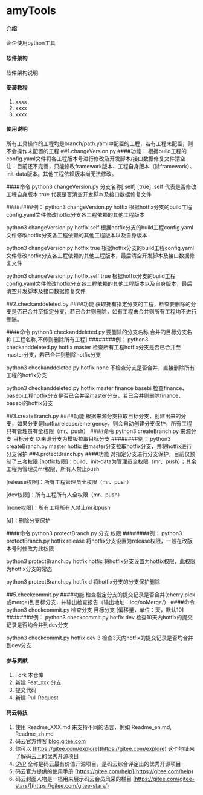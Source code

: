 # amyTools

#### 介绍
企企使用python工具

#### 软件架构
软件架构说明


#### 安装教程

1.  xxxx
2.  xxxx
3.  xxxx

#### 使用说明

所有工具操作的工程均是branch/path.yaml中配置的工程，若有工程未配置，则不会操作未配置的工程
##1.changeVersion.py
####功能：
根据build工程的config.yaml文件将各工程版本号进行修改及开发脚本/接口数据修复文件清空
注：目前还不完善，只能修改framework版本、工程自身版本（除framework）、init-data版本。其他工程依赖版本尚无法修改。

####命令
python3 changeVersion.py 分支名称[.self] [true]
.self 代表是否修改工程自身版本
true 代表是否清空开发脚本及接口数据修复文件

########例：
python3 changeVersion.py hotfix
根据hotfix分支的build工程config.yaml文件修改hotfix分支各工程依赖的其他工程版本

python3 changeVersion.py hotfix.self
根据hotfix分支的build工程config.yaml文件修改hotfix分支各工程依赖的其他工程版本以及自身版本

python3 changeVersion.py hotfix true
根据hotfix分支的build工程config.yaml文件修改hotfix分支各工程依赖的其他工程版本，最后清空开发脚本及接口数据修复文件


python3 changeVersion.py hotfix.self true
根据hotfix分支的build工程config.yaml文件修改hotfix分支各工程依赖的其他工程版本以及自身版本，最后清空开发脚本及接口数据修复文件

##2.checkanddeleted.py
####功能
获取拥有指定分支的工程，检查要删除的分支是否已合并至指定分支，若已合并则删除，如有工程未合并则所有工程均不进行删除。

####命令
python3 checkanddeleted.py 要删除的分支名称 合并的目标分支名称 [工程名称,不传则删除所有工程]
########例：
python3 checkanddeleted.py hotfix master
检查所有工程hotfix分支是否已合并至master分支，若已合并则删除hotfix分支

python3 checkanddeleted.py hotfix none
不检查分支是否合并，直接删除所有工程的hotfix分支

python3 checkanddeleted.py hotfix master finance basebi
检查finance、basebi工程hotfix分支是否已合并至master分支，若已合并则删除finance、basebi的hotfix分支

##3.createBranch.py
####功能
根据来源分支拉取目标分支，创建出来的分支，如果分支是hotfix/release/emergency，则会自动创建分支保护，所有工程只有管理员有全权限（mr、push）
####命令
python3 createBranch.py 来源分支 目标分支
以来源分支为模板拉取目标分支
########例：
python3 createBranch.py master hotfix
由master分支拉取hotfix分支，并将hotfix进行分支保护
##4.protectBranch.py
####功能
对指定分支进行分支保护，目前仅预制了三套权限
[hotfix权限]：build、init-data为管理员全权限（mr、push）；其余工程为管理员mr权限，所有人禁止push

[release权限]：所有工程管理员全权限（mr、push）

[dev权限]：所有工程所有人全权限（mr、push）

[none权限]：所有工程所有人禁止mr和push

[d]：删除分支保护

####命令
python3 protectBranch.py 分支 权限
########例：
python3 protectBranch.py hotfix release
将hotfix分支设置为release权限，一般在改版本号时修改为此权限

python3 protectBranch.py hotfix hotfix
将hotfix分支设置为hotfix权限，此权限为hotfix分支的常态

python3 protectBranch.py hotfix d
将hotfix分支的分支保护删除

##5.checkcommit.py
####功能
检查指定分支的提交记录是否合并(cherry pick 或merge)到目标分支，并输出检查报告（输出地址：log/noMerge/）
####命令
python3 checkcommit.py 检查分支 目标分支 [偏移量，单位：天，默认10]
########例：
python3 checkcommit.py hotfix dev
检查10天内hotfix的提交记录是否均合并到dev分支

python3 checkcommit.py hotfix dev 3
检查3天内hotfix的提交记录是否均合并到dev分支

#### 参与贡献

1.  Fork 本仓库
2.  新建 Feat_xxx 分支
3.  提交代码
4.  新建 Pull Request


#### 码云特技

1.  使用 Readme\_XXX.md 来支持不同的语言，例如 Readme\_en.md, Readme\_zh.md
2.  码云官方博客 [blog.gitee.com](https://blog.gitee.com)
3.  你可以 [https://gitee.com/explore](https://gitee.com/explore) 这个地址来了解码云上的优秀开源项目
4.  [GVP](https://gitee.com/gvp) 全称是码云最有价值开源项目，是码云综合评定出的优秀开源项目
5.  码云官方提供的使用手册 [https://gitee.com/help](https://gitee.com/help)
6.  码云封面人物是一档用来展示码云会员风采的栏目 [https://gitee.com/gitee-stars/](https://gitee.com/gitee-stars/)
